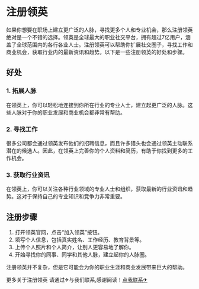 # 注册领英

如果你想要在职场上建立更广泛的人脉，寻找更多个人和专业机会，那么注册领英绝对是一个不错的选择。领英是全球最大的职业社交平台，拥有超过7亿用户，涵盖了全球范围内的各行各业人士。注册领英可以帮助你扩展社交圈子，寻找工作和商业机会，获取行业内的最新资讯和趋势。以下是一些注册领英的好处和步骤。

## 好处

### 1. 拓展人脉

在领英上，你可以轻松地连接到你所在行业的专业人士，建立起更广泛的人脉。这些人脉对于你的职业发展和商业机会都非常有帮助。

### 2. 寻找工作

很多公司都会通过领英发布他们的招聘信息，而且许多猎头也会通过领英主动联系潜在的候选人。因此，在领英上完善你的个人资料和简历，有助于你找到更多的工作机会。

### 3. 获取行业资讯

在领英上，你可以关注各种行业领域的专业人士和组织，获取最新的行业资讯和趋势。这对于保持自己的专业知识和竞争力非常重要。

## 注册步骤

1. 打开领英官网，点击“加入领英”按钮。
2. 填写个人信息，包括真实姓名、工作经历、教育背景等。
3. 上传个人照片和个人简介，让别人更容易地了解你。
4. 开始寻找你的同事、同学和其他人脉，建立起你的人脉圈。

注册领英并不复杂，但是它可能会为你的职业生涯和商业发展带来巨大的帮助。

更多关于注册领英 请通过✈与我们联系,感谢阅读！[点我联系✈](https://img.k02.cc)